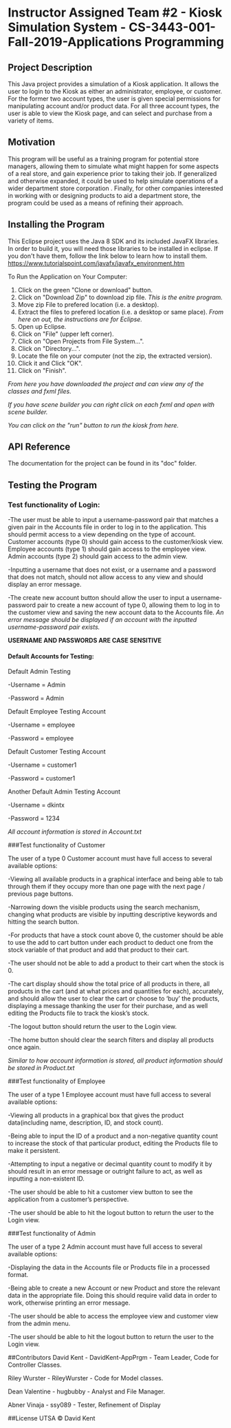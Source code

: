 # Instructor Assigned Team #2 - Kiosk Simulation System - CS-3443-001-Fall-2019-Applications Programming


## Project Description

This Java project provides a simulation of a Kiosk application. It allows the user to login to the Kiosk as either an administrator, employee, or customer. For the former two account types, the user is given special permissions for manipulating account and/or product data. For all three account types, the user is able to view the Kiosk page, and can select and purchase from a variety of items.


## Motivation

This program will be useful as a training program for potential store managers, allowing them to simulate what might happen for some aspects of a real store, and gain experience prior to taking their job. If generalized and otherwise expanded, it could be used to help simulate operations of a wider department store corporation . Finally, for other companies interested in working with or designing products to aid a department store, the program could be used as a means of refining their approach.


## Installing the Program

This Eclipse project uses the Java 8 SDK and its included JavaFX libraries. In order to build it, you will need those libraries to be installed in eclipse. If you don't have them, follow the link below to learn how to install them.
https://www.tutorialspoint.com/javafx/javafx_environment.htm

To Run the Application on Your Computer:
1. Click on the green "Clone or download" button.
2. Click on "Download Zip" to download zip file. 
*This is the enitre program.*
3. Move zip File to prefered location (i.e. a desktop).
4. Extract the files to prefered location (i.e. a desktop or same place). 
*From here on out, the instructions are for Eclipse.*
5. Open up Eclipse.
6. Click on "File" (upper left corner).
7. Click on "Open Projects from File System...".
8. Click on "Directory...".
9. Locate the file on your computer (not the zip, the extracted version).
10. Click it and Click "OK".
11. Click on "Finish".

*From here you have downloaded the project and can view any of the classes and fxml files.*

*If you have scene builder you can right click on each fxml and open with scene builder.*

*You can click on the "run" button to run the kiosk from here.*

## API Reference
The documentation for the project can be found in its "doc" folder.

## Testing the Program

### Test functionality of Login:
-The user must be able to input a username-password pair that matches a given pair in the Accounts file in order to log in to the application. This should permit access to a view depending on the type of account. Customer accounts (type 0) should gain access to the customer/kiosk view. Employee accounts (type 1) should gain access to the employee view. Admin accounts (type 2) should gain access to the admin view. 


-Inputting a username that does not exist, or a username and a password that does not match, should not allow access to any view and should display an error message. 


-The create new account button should allow the user to input a username-password pair to create a new account of type 0, allowing them to log in to the customer view and saving the new account data to the Accounts file.
*An error message should be displayed if an account with the inputted username-password pair exists.*

**USERNAME AND PASSWORDS ARE CASE SENSITIVE**

#### Default Accounts for Testing:


Default Admin Testing

-Username = Admin

-Password = Admin

Default Employee Testing Account

-Username = employee

-Password = employee

Default Customer Testing Account

-Username = customer1

-Password = customer1

Another Default Admin Testing Account

-Username = dkintx

-Password = 1234

*All account information is stored in Account.txt*


###Test functionality of Customer

The user of a type 0 Customer account must have full access to several available options:

-Viewing all available products in a graphical interface and being able to tab through them if they occupy more than one page with the next page / previous page buttons.

-Narrowing down the visible products using the search mechanism, changing what products are visible by inputting descriptive keywords and hitting the search button.

-For products that have a stock count above 0, the customer should be able to use the add to cart button under each product to deduct one from the stock variable of that product and add that product to their cart.

-The user should not be able to add a product to their cart when the stock is 0.

-The cart display should show the total price of all products in there, all products in the cart (and at what prices and quantities for each), accurately, and should allow the user to clear the cart or choose to ‘buy’ the products, displaying a message thanking the user for their purchase, and as well editing the Products file to track the kiosk’s stock.

-The logout button should return the user to the Login view.

-The home button should clear the search filters and display all products once again.

*Similar to how account information is stored, all product information should be stored in Product.txt*

###Test functionality of Employee

The user of a type 1 Employee account must have full access to several available options:

-Viewing all products in a graphical box that gives the product data(including name, description, ID, and stock count).

-Being able to input the ID of a product and a non-negative quantity count to increase the stock of that particular product, editing the Products file to make it persistent.

-Attempting to input a negative or decimal quantity count to modify it by should result in an error message or outright failure to act, as well as inputting a non-existent ID.

-The user should be able to hit a customer view button to see the application from a customer’s perspective.

-The user should be able to hit the logout button to return the user to the Login view.

###Test functionality of Admin

The user of a type 2 Admin account must have full access to several available options:

-Displaying the data in the Accounts file or Products file in a processed format.

-Being able to create a new Account or new Product and store the relevant data in the appropriate file. Doing this should require valid data in order to work, otherwise printing an error message.

-The user should be able to access the employee view and customer view from the admin menu.

-The user should be able to hit the logout button to return the user to the Login view.

##Contributors
David Kent - DavidKent-AppPrgm - Team Leader, Code for Controller Classes.

Riley Wurster - RileyWurster - Code for Model classes.

Dean Valentine - hugbubby - Analyst and File Manager.

Abner Vinaja - ssy089 - Tester, Refinement of Display

##License
UTSA © David Kent
